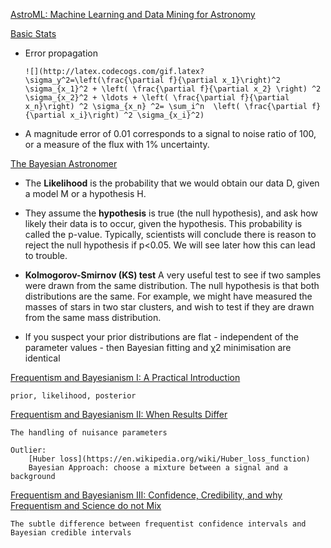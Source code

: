 [AstroML: Machine Learning and Data Mining for Astronomy](http://www.astroml.org/index.html)

[Basic Stats](http://slittlefair.staff.shef.ac.uk/teaching/phy217/lectures/stats/L18/index.html)
    
- Error propagation
    
      ![](http://latex.codecogs.com/gif.latex?\sigma_y^2=\left(\frac{\partial f}{\partial x_1}\right)^2 \sigma_{x_1}^2 + \left( \frac{\partial f}{\partial x_2} \right) ^2 \sigma_{x_2}^2 + \ldots + \left( \frac{\partial f}{\partial x_n}\right) ^2 \sigma_{x_n} ^2= \sum_i^n  \left( \frac{\partial f}{\partial x_i}\right) ^2 \sigma_{x_i}^2) 
    
- A magnitude error of 0.01 corresponds to a signal to noise ratio of 100, or a measure of the flux with 1% uncertainty.
    
[The Bayesian Astronomer](http://slittlefair.staff.shef.ac.uk/teaching/phy217/lectures/stats/L19/index.html)

- The **Likelihood** is the probability that we would obtain our data D, given a model M or a hypothesis H.
    
- They assume the **hypothesis** is true (the null hypothesis), and ask how likely their data is to occur, given the hypothesis. This probability is called the p-value. Typically, scientists will conclude there is reason to reject the null hypothesis if p<0.05. We will see later how this can lead to trouble.

- **Kolmogorov-Smirnov (KS) test**
A very useful test to see if two samples were drawn from the same distribution. The null hypothesis is that both distributions are the same. For example, we might have measured the masses of stars in two star clusters, and wish to test if they are drawn from the same mass distribution.

-  If you suspect your prior distributions are flat - independent of the parameter values - then Bayesian fitting and χ2 minimisation are identical

[Frequentism and Bayesianism I: A Practical Introduction](https://jakevdp.github.io/blog/2014/03/11/frequentism-and-bayesianism-a-practical-intro/)

    prior, likelihood, posterior

[Frequentism and Bayesianism II: When Results Differ](http://jakevdp.github.io/blog/2014/06/06/frequentism-and-bayesianism-2-when-results-differ/)

    The handling of nuisance parameters
    
    Outlier:
        [Huber loss](https://en.wikipedia.org/wiki/Huber_loss_function)
        Bayesian Approach: choose a mixture between a signal and a background
    
[Frequentism and Bayesianism III: Confidence, Credibility, and why Frequentism and Science do not Mix](http://jakevdp.github.io/blog/2014/06/12/frequentism-and-bayesianism-3-confidence-credibility/)

    The subtle difference between frequentist confidence intervals and Bayesian credible intervals
    
    
